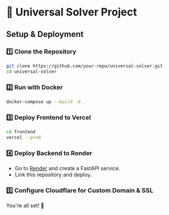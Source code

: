 # 🚀 Universal Solver Project

## Setup & Deployment

### 1️⃣ Clone the Repository
```sh
git clone https://github.com/your-repo/universal-solver.git
cd universal-solver
```

### 2️⃣ Run with Docker
```sh
docker-compose up --build -d
```

### 3️⃣ Deploy Frontend to Vercel
```sh
cd frontend
vercel --prod
```

### 4️⃣ Deploy Backend to Render
- Go to [Render](https://render.com/) and create a FastAPI service.
- Link this repository and deploy.

### 5️⃣ Configure Cloudflare for Custom Domain & SSL

You're all set! 🚀
